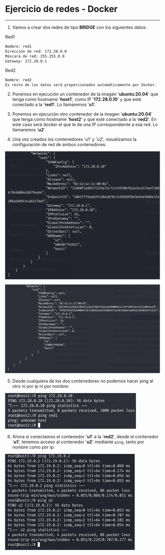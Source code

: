 # Ejercicio de redes - Docker

----

1. Vamos a crear dos redes de tipo **BRIDGE** con los siguientes datos:

Red1

    Nombre: red1
    Dirección de red: 172.28.0.0
    Máscara de red: 255.255.0.0
    Gateway: 172.28.0.1

Red2

    Nombre: red2
    Es resto de los datos será proporcionados automáticamente por Docker.

2. Ponemos en ejecución un contenedor de la imagen '**ubuntu:20.04**' que tenga como hostname '**host1**', como IP '**172.28.0.10**' y que esté conectado a la '**red1**'. Lo llamaremos '**u1**'.

3. Ponemos en ejecución otro contenedor de la imagen '**ubuntu:20.04**' que tenga como hostname '**host2**' y que esté conectado a la '**red2**'. En este caso será docker el que le de una IP correspondiente a esa red. Lo llamaremos '**u2**'.

4. Una vez creados los contenedores 'u1' y 'u2', visualizamos la configuración de red de ambos contenedores:

![](Imagenes/EjercicioCuatro/1.png)

![](Imagenes/EjercicioCuatro/2.png)

5. Desde cualquiera de los dos contenedores no podemos hacer ping al otro ni por ip ni por nombre:

![](Imagenes/EjercicioCuatro/3.png)

6. Ahora si conectamos el contenedor '**u1**' a la '**red2**', desde el contenedor '**u1**', tenemos acceso al contenedor '**u2**' mediante ```ping```, tanto por nombre como por ip:

![](Imagenes/EjercicioCuatro/4.png)